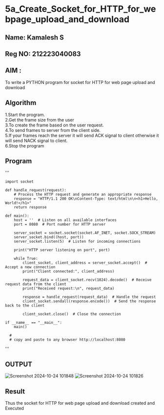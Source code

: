 # 5a_Create_Socket_for_HTTP_for_webpage_upload_and_download
## Name: Kamalesh S
## Reg NO: 212223040083
## AIM :
To write a PYTHON program for socket for HTTP for web page upload and download
## Algorithm

1.Start the program.
<BR>
2.Get the frame size from the user
<BR>
3.To create the frame based on the user request.
<BR>
4.To send frames to server from the client side.
<BR>
5.If your frames reach the server it will send ACK signal to client otherwise it will send NACK signal to client.
<BR>
6.Stop the program
<BR>
## Program 
'''

    import socket
    
    def handle_request(request):
        # Process the HTTP request and generate an appropriate response
        response = "HTTP/1.1 200 OK\nContent-Type: text/html\n\n<h1>Hello, World!</h1>"
        return response
    
    def main():
        host = ''  # Listen on all available interfaces
        port = 8080  # Port number for HTTP server
    
        server_socket = socket.socket(socket.AF_INET, socket.SOCK_STREAM)
        server_socket.bind((host, port))
        server_socket.listen(5)  # Listen for incoming connections
    
        print("HTTP server listening on port", port)
    
        while True:
            client_socket, client_address = server_socket.accept()  # Accept a new connection
            print("Client connected:", client_address)
    
            request_data = client_socket.recv(1024).decode()  # Receive request data from the client
            print("Received request:\n", request_data)
    
            response = handle_request(request_data)  # Handle the request
            client_socket.sendall(response.encode())  # Send the response back to the client
    
            client_socket.close()  # Close the connection
    
    if __name__ == "__main__":
        main()

      # 
      # copy and paste to any browser http://localhost:8080

'''
## OUTPUT
![Screenshot 2024-10-24 101848](https://github.com/user-attachments/assets/581d0854-6ce2-44c8-b4c7-acc2f04611c0)
![Screenshot 2024-10-24 101826](https://github.com/user-attachments/assets/03efc0e3-c4d7-431d-9048-b704d3d36018)

## Result
Thus the socket for HTTP for web page upload and download created and Executed
